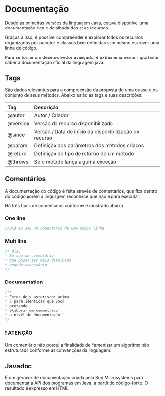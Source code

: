 # Documentação
Desde as primeiras versões da linguagem Java, estava disponível uma documentação rica e detalhada dos seus recursos.

Graças à isso, é possível compreender e explorar todos os recursos organizados por pacotes e classes bem definidas sem nesmo esvrever uma linha de código. 

Para se tornar um desenvolvedor avançado, é extrememamente importante saber a documentação oficial da linguagem java.

## Tags
São dados relevantes para a compreensão da proposta de uma classe e os conjunto de seus métodos. Abaixo estão as tags e suas descrições:

|Tag|Descrição|
|:---|:---|
|@autor|Autor / Criador|
|@version|Versão do recurso disponibilizado
|@since|Versão / Data de início da disponibilização do recurso|
|@param|Definição dos parâmetros dos métodos criados|
|@return|Definição do tipo de retorno de um método|
|@throws|Se o método lança alguma exceção|

## Comentários
A documentação do código é feita através de comentários, que fica dentro do código porém a linguagem reconhece que não é para executar.

Há três tipos de comentários conforme é mostrado abaixo
 ### One line
 ~~~~java
 //Olá eu sou um comentário de uma única linha
 ~~~~
 ### Mult line
 ~~~java
 /* Olá,
 * Eu sou um comentário
 * que posso ser mais detalhado
 * quando necessário
 */
~~~
 ### Documentation
~~~java
/**
* Estes dois asteriscos acima
* é para identicar que você
* pretende 
* elaborar um comentário
* a nível de documentação``
*/
~~~

### ❗ ATENÇÃO
Um comentário não possui a finalidade de *amenizar um algoritmo não estruturado conforme as convenções da linguagem.

## Javadoc
É um gerador de documentação criado pela Sun Microsystems para documentar a API dos programas em Java, a partir do código-fonte. O resultado é expresso em HTML